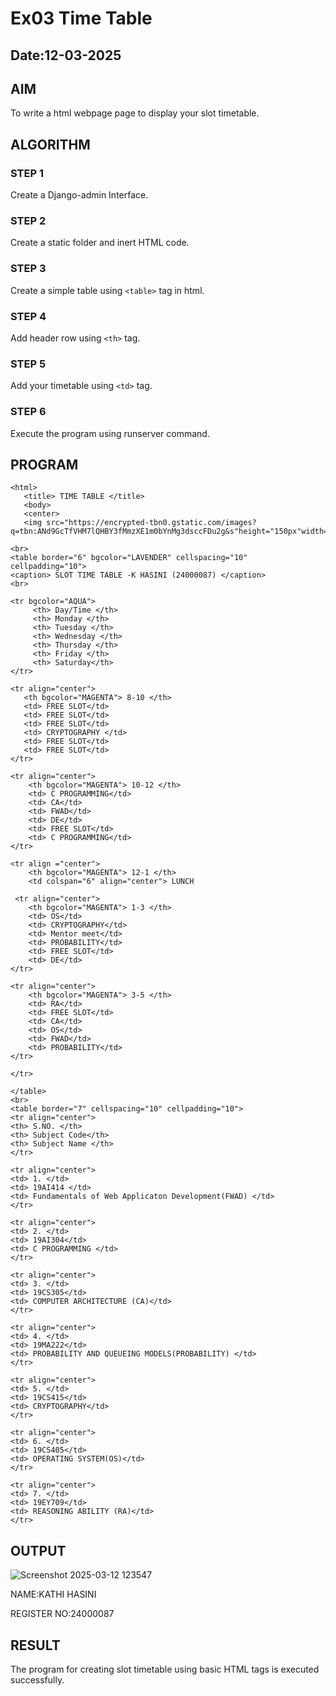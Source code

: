 # Ex03 Time Table
## Date:12-03-2025

## AIM
To write a html webpage page to display your slot timetable.

## ALGORITHM
### STEP 1
Create a Django-admin Interface.

### STEP 2
Create a static folder and inert HTML code.

### STEP 3
Create a simple table using ```<table>``` tag in html.

### STEP 4
Add header row using ```<th>``` tag.

### STEP 5
Add your timetable using ```<td>``` tag.

### STEP 6
Execute the program using runserver command.

## PROGRAM
```
<html>
   <title> TIME TABLE </title>
   <body>
   <center>
   <img src="https://encrypted-tbn0.gstatic.com/images?q=tbn:ANd9GcTfVHM7lQHBY3fMmzXE1m0bYnMg3dsccFDu2g&s"height="150px"width="500px">

<br>
<table border="6" bgcolor="LAVENDER" cellspacing="10" cellpadding="10">
<caption> SLOT TIME TABLE -K HASINI (24000087) </caption>
<br>

<tr bgcolor="AQUA">
     <th> Day/Time </th>
     <th> Monday </th>
     <th> Tuesday </th>
     <th> Wednesday </th>
     <th> Thursday </th>
     <th> Friday </th> 
     <th> Saturday</th>
</tr>

<tr align="center">
   <th bgcolor="MAGENTA"> 8-10 </th>
   <td> FREE SLOT</td>
   <td> FREE SLOT</td>
   <td> FREE SLOT</td>
   <td> CRYPTOGRAPHY </td>
   <td> FREE SLOT</td>
   <td> FREE SLOT</td>
</tr>

<tr align="center">
    <th bgcolor="MAGENTA"> 10-12 </th>
    <td> C PROGRAMMING</td>
    <td> CA</td>
    <td> FWAD</td>
    <td> DE</td>
    <td> FREE SLOT</td>
    <td> C PROGRAMMING</td>
</tr>

<tr align ="center">
    <th bgcolor="MAGENTA"> 12-1 </th>
    <td colspan="6" align="center"> LUNCH

 <tr align="center">
    <th bgcolor="MAGENTA"> 1-3 </th>
    <td> OS</td>
    <td> CRYPTOGRAPHY</td>
    <td> Mentor meet</td>
    <td> PROBABILITY</td>
    <td> FREE SLOT</td>
    <td> DE</td>
</tr>

<tr align="center">
    <th bgcolor="MAGENTA"> 3-5 </th>
    <td> RA</td>
    <td> FREE SLOT</td>
    <td> CA</td>
    <td> OS</td>
    <td> FWAD</td>
    <td> PROBABILITY</td>
</tr>

</tr>

</table>
<br>
<table border="7" cellspacing="10" cellpadding="10">
<tr align="center">
<th> S.NO. </th>
<th> Subject Code</th>
<th> Subject Name </th>
</tr>

<tr align="center">
<td> 1. </td>
<td> 19AI414 </td>
<td> Fundamentals of Web Applicaton Development(FWAD) </td>
</tr>

<tr align="center">
<td> 2. </td>
<td> 19AI304</td>
<td> C PROGRAMMING </td>
</tr>

<tr align="center">
<td> 3. </td>
<td> 19CS305</td>
<td> COMPUTER ARCHITECTURE (CA)</td>
</tr>

<tr align="center">
<td> 4. </td>
<td> 19MA222</td>
<td> PROBABILITY AND QUEUEING MODELS(PROBABILITY) </td>
</tr>

<tr align="center">
<td> 5. </td>
<td> 19CS415</td>
<td> CRYPTOGRAPHY</td>
</tr>

<tr align="center">
<td> 6. </td>
<td> 19CS405</td>
<td> OPERATING SYSTEM(OS)</td>
</tr>

<tr align="center">
<td> 7. </td>
<td> 19EY709</td>
<td> REASONING ABILITY (RA)</td>
</tr>
```
## OUTPUT
![Screenshot 2025-03-12 123547](https://github.com/user-attachments/assets/f0ae14ae-7a3c-46ee-94ca-f97a6a6d203f)

NAME:KATHI HASINI

REGISTER NO:24000087


## RESULT
The program for creating slot timetable using basic HTML tags is executed successfully.
